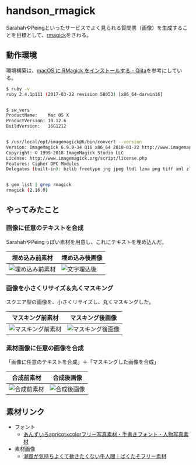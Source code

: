 # handson_rmagick

SarahahやPeingといったサービスでよく見られる質問票（画像）を生成することを目標として、[rmagick](https://github.com/rmagick/rmagick)をさわる。

## 動作環境

環境構築は、[macOS に RMagick をインストールする - Qiita](https://qiita.com/niwasawa/items/1144f20a9f2de4b76977)を参考にしている。

```bash
$ ruby -v
ruby 2.4.1p111 (2017-03-22 revision 58053) [x86_64-darwin16]


$ sw_vers
ProductName:	Mac OS X
ProductVersion:	10.12.6
BuildVersion:	16G1212


$ /usr/local/opt/imagemagick@6/bin/convert --version
Version: ImageMagick 6.9.9-34 Q16 x86_64 2018-01-22 http://www.imagemagick.org
Copyright: © 1999-2018 ImageMagick Studio LLC
License: http://www.imagemagick.org/script/license.php
Features: Cipher DPC Modules
Delegates (built-in): bzlib freetype jng jpeg ltdl lzma png tiff xml zlib


$ gem list | grep rmagick
rmagick (2.16.0)
```

## やってみたこと

### 画像に任意のテキストを合成

SarahahやPeingっぽい素材を用意し、これにテキストを埋め込んだ。

|埋め込み前素材|埋め込み後画像|
|---|---|
|![埋め込み前素材](https://github.com/rkonno/handson_rmagick/blob/master/img/message_card.png?raw=true)|![文字埋込後](https://github.com/rkonno/handson_rmagick/blob/master/export/char_insertion.png?raw=true)|

### 画像を小さくリサイズ＆丸くマスキング

スクエア型の画像を、小さくリサイズし、丸くマスキングした。

|マスキング前素材|マスキング後画像|
|---|---|
| ![マスキング前素材](https://github.com/rkonno/handson_rmagick/blob/master/img/thumbnail.jpg?raw=true) | ![マスキング後画像](https://github.com/rkonno/handson_rmagick/blob/master/export/resized_thumb.png?raw=true) |

### 素材画像に任意の画像を合成

「画像に任意のテキストを合成」＋「マスキングした画像を合成」

|合成前素材|合成後画像|
|---|---|
| ![合成前素材](https://github.com/rkonno/handson_rmagick/blob/master/img/message_card_ver2.png?raw=true) | ![合成後画像](https://github.com/rkonno/handson_rmagick/blob/master/export/char_and_image_insertion.png?raw=true) |


## 素材リンク

- フォント
    - [あんずいろapricot×colorフリー写真素材・手書きフォント・人物写真素材](http://www8.plala.or.jp/p_dolce/)
- 素材画像
    - [潮風が気持ちよくて動きたくない牛人間｜ぱくたそフリー素材](https://www.pakutaso.com/20170407101post-11023.html)
